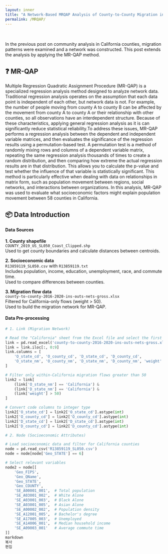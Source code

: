 ```yaml
---
layout: inner
title: "A Network-Based MRQAP Analysis of County-to-County Migration in California"
permalink: /MRQAP/
---
```

<br><br>
In the previous post on community analysis in California counties, migration patterns were examined and a network was constructed. This post extends the analysis by applying the MR-QAP method.

## ❓ MR-QAP

Multiple Regression Quadratic Assignment Procedure (MR-QAP) is a specialized regression analysis method designed to analyze network data. Traditional regression analysis operates on the assumption that each data point is independent of each other, but network data is not. For example, the number of people moving from county A to county B can be affected by the movement from county A to county A or their relationship with other counties, so all observations have an interdependent structure. Because of these characteristics, applying general regression analysis as it is can significantly reduce statistical reliability.To address these issues, MR-QAP performs a regression analysis between the dependent and independent variable matrices, and then evaluates the significance of the regression results using a permutation-based test. A permutation test is a method of randomly mixing rows and columns of a dependent variable matrix, repeating the same regression analysis thousands of times to create a random distribution, and then comparing how extreme the actual regression results are in that distribution. This allows you to calculate the p-value and test whether the influence of that variable is statistically significant. This method is particularly effective when dealing with data on relationships in matrix form, such as population movement between regions, social networks, and interactions between organizations. In this analysis, MR-QAP was used to evaluate what socioeconomic factors might explain population movement between 58 counties in California.

## 📦 Data Introduction

#### Data Sources

**1. County shapefile**  
`COUNTY_2019_US_SL050_Coast_Clipped.shp`  
Used to get county boundaries and calculate distances between centroids.

**2. Socioeconomic data**  
`R13859119_SL050.csv` with `R13859119.txt`  
Includes population, income, education, unemployment, race, and commute time.  
Used to compare differences between counties.

**3. Migration flow data**  
`county-to-county-2016-2020-ins-outs-nets-gross.xlsx`  
Filtered for California-only flows (weight > 50).  
Used to build the migration network for MR-QAP.

#### Data Pre-processing

```python
# 1. Link (Migration Network)

# Read the "California" sheet from the Excel file and select the first 9 columns
link = pd.read_excel('county-to-county-2016-2020-ins-outs-nets-gross.xlsx', sheet_name='California', skiprows=2)
link = link.iloc[:, 0:9]
link.columns = [
    'O_state_cd', 'O_county_cd', 'D_state_cd', 'D_county_cd',
    'O_state_nm', 'O_county_nm', 'D_state_nm', 'D_county_nm', 'weight'
]

# Filter only within-California migration flows greater than 50
link2 = link[
    (link['O_state_nm'] == 'California') &
    (link['D_state_nm'] == 'California') &
    (link['weight'] > 50)
]

# Convert code columns to integer type
link2['O_state_cd'] = link2['O_state_cd'].astype(int)
link2['O_county_cd'] = link2['O_county_cd'].astype(int)
link2['D_state_cd'] = link2['D_state_cd'].astype(int)
link2['D_county_cd'] = link2['D_county_cd'].astype(int)

# 2. Node (Socioeconomic Attributes)

# Load socioeconomic data and filter for California counties
node = pd.read_csv('R13859119_SL050.csv')
node = node[node['Geo_STATE'] == 6]

# Select relevant variables
node2 = node[[
    'Geo_FIPS',
    'Geo_QName',
    'Geo_STATE',
    'Geo_COUNTY',
    'SE_A00001_001',  # Total population
    'SE_A03001_002',  # White Alone
    'SE_A03001_003',  # Black Alone
    'SE_A03001_005',  # Asian Alone
    'SE_A00002_002',  # Population density
    'SE_A12001_005',  # Bachelor's degree
    'SE_A17005_003',  # Unemployed
    'SE_A14006_001',  # Median household income
    'SE_A09003_001'   # Average commute time
]]
markdown
복사
편집
